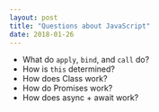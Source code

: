 ```yaml
---
layout: post
title: "Questions about JavaScript"
date: 2018-01-26
---
```


* What do `apply`, `bind`, and `call` do?
* How is `this` determined?
* How does Class work?
* How do Promises work?
* How does async + await work?
